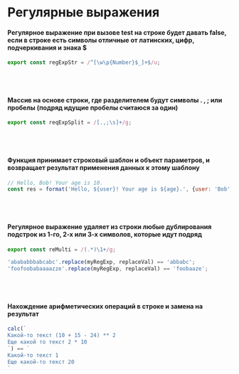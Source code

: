 # Регулярные выражения

#### Регулярное выражение при вызове test на строке будет давать false, если в строке есть символы отличные от латинских, цифр, подчеркивания и знака $

```js
export const regExpStr = /^[\w\p{Number}$_]+$/u;
```
<br><br>

#### Массив на основе строки, где разделителем будут символы . , ; или пробелы (подряд идущие пробелы считаюся за один)

```js
export const reqExpSplit = /[.,;\s]+/g;
```
<br><br>

#### Функция принимает строковый шаблон и объект параметров, и возвращает результат применения данных к этому шаблону


```js
// Hello, Bob! Your age is 10.
const res = format('Hello, ${user}! Your age is ${age}.', {user: 'Bob', age: 10});
```

<br><br>

#### Регулярное выражение удаляет из строки любые дублирования подстрок из 1-го, 2-х или 3-х символов, которые идут подряд

```js
export const reMulti = /(.*)\1+/g;

'abababbbabcabc'.replace(myRegExp, replaceVal) == 'abbabc';
'foofoobabaaaazze'.replace(myRegExp, replaceVal) == 'foobaaze';
```

<br><br>

#### Нахождение арифметических операций в строке и замена на результат

```js
calc(`
Какой-то текст (10 + 15 - 24) ** 2
Еще какой то текст 2 * 10
`) == `
Какой-то текст 1
Еще какой-то текст 20
`
```